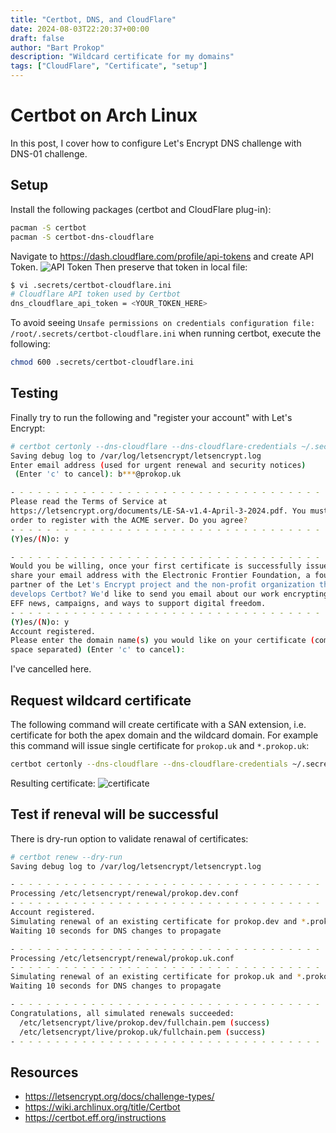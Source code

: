 ```yaml
---
title: "Certbot, DNS, and CloudFlare"
date: 2024-08-03T22:20:37+00:00
draft: false
author: "Bart Prokop"
description: "Wildcard certificate for my domains"
tags: ["CloudFlare", "Certificate", "setup"]
---
```


# Certbot on Arch Linux

In this post, I cover how to configure Let's Encrypt DNS challenge with DNS-01 challenge.

## Setup

Install the following packages (certbot and CloudFlare plug-in):

```bash
pacman -S certbot
pacman -S certbot-dns-cloudflare
```

Navigate to <https://dash.cloudflare.com/profile/api-tokens> and create API Token.
![API Token](https://assets.prokop.dev/qg/2024/08/CloudFlareApiToken.png "CloudFlare API Token")
Then preserve that token in local file:

```bash
$ vi .secrets/certbot-cloudflare.ini
# Cloudflare API token used by Certbot
dns_cloudflare_api_token = <YOUR_TOKEN_HERE>
```

To avoid seeing `Unsafe permissions on credentials configuration file: /root/.secrets/certbot-cloudflare.ini` when running certbot, execute the following:

```bash
chmod 600 .secrets/certbot-cloudflare.ini
```

## Testing

Finally try to run the following and "register your account" with Let's Encrypt:

```bash
# certbot certonly --dns-cloudflare --dns-cloudflare-credentials ~/.secrets/certbot-cloudflare.ini
Saving debug log to /var/log/letsencrypt/letsencrypt.log
Enter email address (used for urgent renewal and security notices)
 (Enter 'c' to cancel): b***@prokop.uk

- - - - - - - - - - - - - - - - - - - - - - - - - - - - - - - - - - - - - - - -
Please read the Terms of Service at
https://letsencrypt.org/documents/LE-SA-v1.4-April-3-2024.pdf. You must agree in
order to register with the ACME server. Do you agree?
- - - - - - - - - - - - - - - - - - - - - - - - - - - - - - - - - - - - - - - -
(Y)es/(N)o: y

- - - - - - - - - - - - - - - - - - - - - - - - - - - - - - - - - - - - - - - -
Would you be willing, once your first certificate is successfully issued, to
share your email address with the Electronic Frontier Foundation, a founding
partner of the Let's Encrypt project and the non-profit organization that
develops Certbot? We'd like to send you email about our work encrypting the web,
EFF news, campaigns, and ways to support digital freedom.
- - - - - - - - - - - - - - - - - - - - - - - - - - - - - - - - - - - - - - - -
(Y)es/(N)o: y
Account registered.
Please enter the domain name(s) you would like on your certificate (comma and/or
space separated) (Enter 'c' to cancel):
```

I've cancelled here.

## Request wildcard certificate

The following command will create certificate with a SAN extension, i.e. certificate for both the apex domain and the wildcard domain.
For example this command will issue single certificate for `prokop.uk` and `*.prokop.uk`:

```bash
certbot certonly --dns-cloudflare --dns-cloudflare-credentials ~/.secrets/certbot-cloudflare.ini -d 'prokop.uk' -d '*.prokop.uk'
```

Resulting certificate:
![certificate](https://assets.prokop.dev/qg/2024/08/WildcardCertificate.png)

## Test if reneval will be successful

There is dry-run option to validate renawal of certificates:

```bash
# certbot renew --dry-run
Saving debug log to /var/log/letsencrypt/letsencrypt.log

- - - - - - - - - - - - - - - - - - - - - - - - - - - - - - - - - - - - - - - -
Processing /etc/letsencrypt/renewal/prokop.dev.conf
- - - - - - - - - - - - - - - - - - - - - - - - - - - - - - - - - - - - - - - -
Account registered.
Simulating renewal of an existing certificate for prokop.dev and *.prokop.dev
Waiting 10 seconds for DNS changes to propagate

- - - - - - - - - - - - - - - - - - - - - - - - - - - - - - - - - - - - - - - -
Processing /etc/letsencrypt/renewal/prokop.uk.conf
- - - - - - - - - - - - - - - - - - - - - - - - - - - - - - - - - - - - - - - -
Simulating renewal of an existing certificate for prokop.uk and *.prokop.uk
Waiting 10 seconds for DNS changes to propagate

- - - - - - - - - - - - - - - - - - - - - - - - - - - - - - - - - - - - - - - -
Congratulations, all simulated renewals succeeded:
  /etc/letsencrypt/live/prokop.dev/fullchain.pem (success)
  /etc/letsencrypt/live/prokop.uk/fullchain.pem (success)
- - - - - - - - - - - - - - - - - - - - - - - - - - - - - - - - - - - - - - - -
```

## Resources

- <https://letsencrypt.org/docs/challenge-types/>
- <https://wiki.archlinux.org/title/Certbot>
- <https://certbot.eff.org/instructions>
